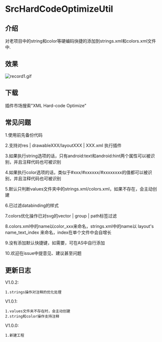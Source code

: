 # SrcHardCodeOptimizeUtil

## 介绍

对老项目中的string和color等硬编码快捷的添加到strings.xml和colors.xml文件中.

## 效果

![record1.gif](https://github.com/bauer-bao/SrcHardCodeOptimizeUtil/blob/master/screenshoots/record1.gif)

## 下载

插件市场搜索"XML Hard-code Optimize"

## 常见问题

1.使用前先备份代码

2.支持对res | drawableXXX/layoutXXX | XXX.xml 执行插件

3.如果执行string选项的话，只有android:text和android:hint两个属性可以被识别，并且注释代码也可被识别

4.如果执行color选项的话，类似于#xxx/#xxxxxx/#xxxxxxxx的值都可以被识别，并且注释代码也可被识别

5.默认只判断values文件夹中的strings.xml/colors.xml，如果不存在，会主动创建

6.已过滤databinding的样式

7.colors优化操作已对svg的vector | group | path标签过滤

8.colors.xml中的name以color_xxx来命名，strings.xml中的name以 layout's name_text_index 来命名，index在单个文件中会自增长

9.没有添加默认快捷键，如需要，可在AS中自行添加

10.欢迎在issue中提意见、建议甚至问题

## 更新日志

V1.0.2:
    
    1.strings操作对注释的优化处理

V1.0.1: 

    1.values文件夹不存在时，会主动创建
    2.string和color操作支持注释

V1.0.0: 

    1.新建工程
